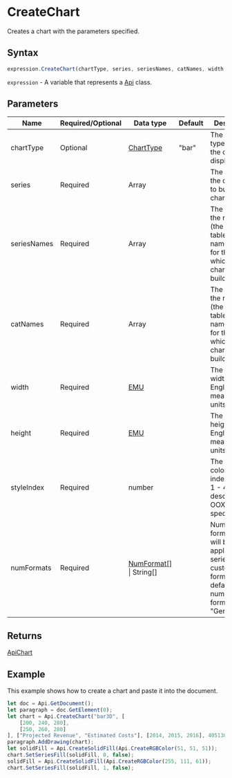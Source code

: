 # CreateChart

Creates a chart with the parameters specified.

## Syntax

```javascript
expression.CreateChart(chartType, series, seriesNames, catNames, width, height, styleIndex, numFormats);
```

`expression` - A variable that represents a [Api](../Api.md) class.

## Parameters

| **Name** | **Required/Optional** | **Data type** | **Default** | **Description** |
| ------------- | ------------- | ------------- | ------------- | ------------- |
| chartType | Optional | [ChartType](../../Enumeration/ChartType.md) | "bar" | The chart type used for the chart display. |
| series | Required | Array |  | The array of the data used to build the chart from. |
| seriesNames | Required | Array |  | The array of the names (the source table column names) used for the data which the chart will be build from. |
| catNames | Required | Array |  | The array of the names (the source table row names) used for the data which the chart will be build from. |
| width | Required | [EMU](../../Enumeration/EMU.md) |  | The chart width in English measure units. |
| height | Required | [EMU](../../Enumeration/EMU.md) |  | The chart height in English measure units. |
| styleIndex | Required | number |  | The chart color style index (can be 1 - 48, as described in OOXML specification). |
| numFormats | Required | [NumFormat[]](../../Enumeration/NumFormat.md) \| String[] |  | Numeric formats which will be applied to the series (can be custom formats). The default numeric format is "General". |

## Returns

[ApiChart](../../ApiChart/ApiChart.md)

## Example

This example shows how to create a chart and paste it into the document.

```javascript
let doc = Api.GetDocument();
let paragraph = doc.GetElement(0);
let chart = Api.CreateChart("bar3D", [
	[200, 240, 280],
	[250, 260, 280]
], ["Projected Revenue", "Estimated Costs"], [2014, 2015, 2016], 4051300, 2347595, 24);
paragraph.AddDrawing(chart);
let solidFill = Api.CreateSolidFill(Api.CreateRGBColor(51, 51, 51));
chart.SetSeriesFill(solidFill, 0, false);
solidFill = Api.CreateSolidFill(Api.CreateRGBColor(255, 111, 61));
chart.SetSeriesFill(solidFill, 1, false);
```
